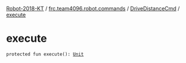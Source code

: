 [Robot-2018-KT](../../index.md) / [frc.team4096.robot.commands](../index.md) / [DriveDistanceCmd](index.md) / [execute](./execute.md)

# execute

`protected fun execute(): `[`Unit`](https://kotlinlang.org/api/latest/jvm/stdlib/kotlin/-unit/index.html)